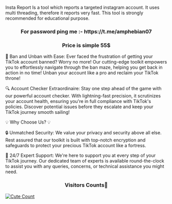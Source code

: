 

Insta Report Is a tool which reports a targeted instagram account. 
It uses multi threading, therefore it reports very fast. 
This tool is strongly recommended for educational purpose.


<h3 align="center">For password ping me :- https://t.me/amphebian07</h3>

<h3 align="center">Price is simple 55$</h3>

🚀 Ban and Unban with Ease: Ever faced the frustration of getting your TikTok account banned? Worry no more! Our cutting-edge toolkit empowers you to effortlessly navigate through the ban maze, helping you get back in action in no time! Unban your account like a pro and reclaim your TikTok throne!

🔍 Account Checker Extraordinaire: Stay one step ahead of the game with our powerful account checker. With lightning-fast precision, it scrutinizes your account health, ensuring you're in full compliance with TikTok's policies. Discover potential issues before they escalate and keep your TikTok journey smooth sailing!

💡 Why Choose Us? 💡

🔒 Unmatched Security: We value your privacy and security above all else. Rest assured that our toolkit is built with top-notch encryption and safeguards to protect your precious TikTok account like a fortress.

💬 24/7 Expert Support: We're here to support you at every step of your TikTok journey. Our dedicated team of experts is available round-the-clock to assist you with any queries, concerns, or technical assistance you might need.


<h3 align="center">Visitors Counts👀</h3>
<a href="https://github.com/Amphebian07/TikTok-Ban-Bot"><img alt="Cute Count" 
src="https://count.getloli.com/get/@TikTok-Ban-Bot?theme=rule34" /></a>
